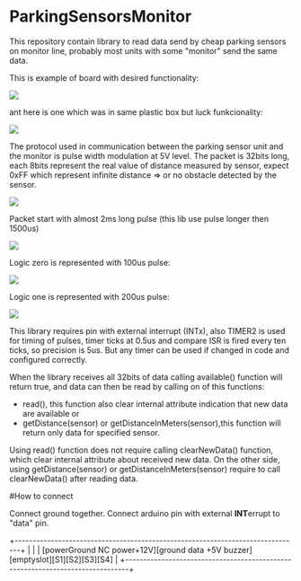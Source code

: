 # ParkingSensorsMonitor

This repository contain library to read data send by cheap parking sensors on monitor line, probably most units with some "monitor" send the same data. 

This is example of board with desired functionality:

<img src="https://raw.githubusercontent.com/tomaskovacik/ParkingSensorsMonitor/master/pics/20191115_175723.jpg" />

ant here is one which was in same plastic box but luck funkcionality:

<img src="https://raw.githubusercontent.com/tomaskovacik/ParkingSensorsMonitor/master/pics/20191115_175726.jpg" />

The protocol used in communication between the parking sensor unit and the monitor is pulse width modulation at 5V level. The packet is 32bits long, each 8bits represent the real value of distance measured by sensor, expect 0xFF which represent infinite distance => or no obstacle detected by the sensor.

<img src="https://raw.githubusercontent.com/tomaskovacik/ParkingSensorsMonitor/master/pics/pulseview1.png" />

Packet start with almost 2ms long pulse (this lib use pulse longer then 1500us)

<img src="https://raw.githubusercontent.com/tomaskovacik/ParkingSensorsMonitor/master/pics/start_pulse.png" />

Logic zero is represented with 100us pulse:

<img src="https://raw.githubusercontent.com/tomaskovacik/ParkingSensorsMonitor/master/pics/100us.png" />

Logic one is represented with 200us pulse:

<img src="https://raw.githubusercontent.com/tomaskovacik/ParkingSensorsMonitor/master/pics/200us.png" />

This library requires pin with external interrupt (INTx), also TIMER2 is used for timing of pulses, timer ticks at 0.5us and compare ISR is fired every ten ticks, so precision is 5us. But any timer can be used if changed in code and configured correctly.

When the library receives all 32bits of data calling available() function will return true, and data can then be read by calling on of this functions:
 
 - read(), this function also clear internal attribute indication that new data are available
 or
 - getDistance(sensor) or getDistanceInMeters(sensor),this function will return only data for specified sensor.
 
Using read() function does not require calling clearNewData() function,  which clear internal attribute about received new data. On the other side, using getDistance(sensor) or getDistanceInMeters(sensor) require to call  clearNewData() after reading data.

#How to connect

Connect ground together.
Connect arduino pin with external **INT**errupt to "data" pin.

+-------------------------------------------------------------------------------+
|                                                                               |
| [powerGround NC power+12V][ground data +5V buzzer][emptyslot][S1][S2][S3][S4] |
+-------------------------------------------------------------------------------+


